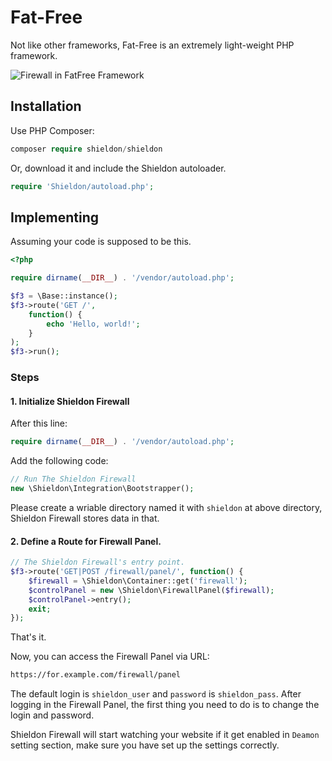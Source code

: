 # Fat-Free

Not like other frameworks, Fat-Free is an extremely light-weight PHP framework.

![Firewall in FatFree Framework](https://i.imgur.com/wTvxl7A.png)

## Installation

Use PHP Composer:

```php
composer require shieldon/shieldon
```

Or, download it and include the Shieldon autoloader.

```php
require 'Shieldon/autoload.php';
```

## Implementing

Assuming your code is supposed to be this.

```php
<?php

require dirname(__DIR__) . '/vendor/autoload.php';

$f3 = \Base::instance();
$f3->route('GET /',
    function() {
        echo 'Hello, world!';
    }
);
$f3->run();

```

### Steps

#### 1. Initialize Shieldon Firewall

After this line:

```php
require dirname(__DIR__) . '/vendor/autoload.php';
```
Add the following code:

```php
// Run The Shieldon Firewall
new \Shieldon\Integration\Bootstrapper();
```

Please create a wriable directory named it with `shieldon` at above directory, Shieldon Firewall stores data in that.


#### 2.  Define a Route for Firewall Panel.

```php
// The Shieldon Firewall's entry point.
$f3->route('GET|POST /firewall/panel/', function() {
    $firewall = \Shieldon\Container::get('firewall');
    $controlPanel = new \Shieldon\FirewallPanel($firewall);
    $controlPanel->entry();
    exit;
});
```

That's it.

Now, you can access the Firewall Panel via URL:

```bash
https://for.example.com/firewall/panel
```

The default login is `shieldon_user` and `password` is `shieldon_pass`. After logging in the Firewall Panel, the first thing you need to do is to change the login and password.

Shieldon Firewall will start watching your website if it get enabled in `Deamon` setting section, make sure you have set up the settings correctly.

